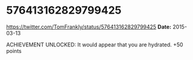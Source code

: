 # 576413162829799425
https://twitter.com/TomFrankly/status/576413162829799425
**Date:** 2015-03-13

ACHIEVEMENT UNLOCKED: It would appear that you are hydrated. +50 points
